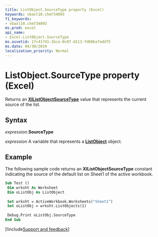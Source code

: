 ```yaml
---
title: ListObject.SourceType property (Excel)
keywords: vbaxl10.chm734093
f1_keywords:
- vbaxl10.chm734093
ms.prod: excel
api_name:
- Excel.ListObject.SourceType
ms.assetid: 17c41741-1bca-0c07-d113-fd68ba7add75
ms.date: 04/30/2019
localization_priority: Normal
---
```



# ListObject.SourceType property (Excel)

Returns an **[XlListObjectSourceType](Excel.XlListObjectSourceType.md)** value that represents the current source of the list.


## Syntax

_expression_.**SourceType**

_expression_ A variable that represents a **[ListObject](Excel.ListObject.md)** object.


## Example

The following sample code returns an **XlListObjectSourceType** constant indicating the source of the default list on Sheet1 of the active workbook.

```vb
Sub Test () 
 Dim wrksht As Worksheet 
 Dim oListObj As ListObject 
 
 Set wrksht = ActiveWorkbook.Worksheets("Sheet1") 
 Set oListObj = wrksht.ListObjects(1) 
 
 Debug.Print oListObj.SourceType 
End Sub
```




[!include[Support and feedback](~/includes/feedback-boilerplate.md)]